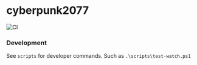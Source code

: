 # cyberpunk2077
![CI](https://github.com/rdok/cyberpunk2077-accessibility/workflows/CI/badge.svg)


### Development

See `scripts` for developer commands. Such as `.\scripts\test-watch.ps1`
